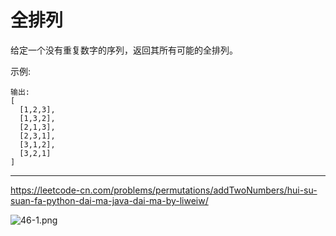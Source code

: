 # 全排列

给定一个没有重复数字的序列，返回其所有可能的全排列。

示例:

```输入: [1,2,3]
输出:
[
  [1,2,3],
  [1,3,2],
  [2,1,3],
  [2,3,1],
  [3,1,2],
  [3,2,1]
]
```

---

https://leetcode-cn.com/problems/permutations/addTwoNumbers/hui-su-suan-fa-python-dai-ma-java-dai-ma-by-liweiw/

![46-1.png](https://pic.leetcode-cn.com/561e67d343f2ca828644095a67f39694628b730dfffa24b52af9cbc6e011f134-46-1.png)

